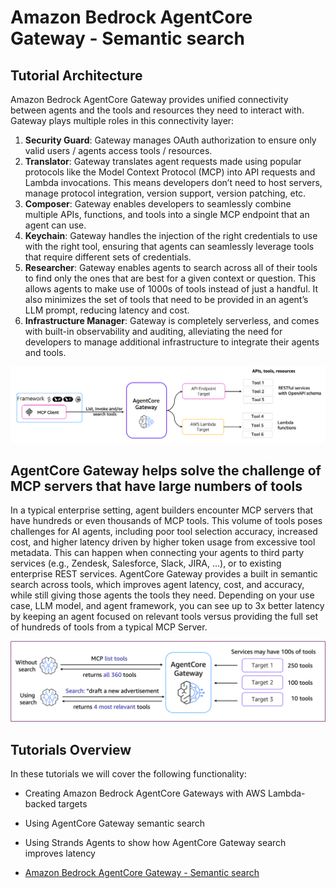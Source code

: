# Amazon Bedrock AgentCore Gateway - Semantic search

## Tutorial Architecture

Amazon Bedrock AgentCore Gateway provides unified connectivity between agents and the tools and resources they need to interact with. Gateway plays multiple roles in this connectivity layer:

1. **Security Guard**: Gateway manages OAuth authorization to ensure only valid users / agents access tools / resources.
2. **Translator**: Gateway translates agent requests made using popular protocols like the Model Context Protocol (MCP) into API requests and Lambda invocations. This means developers don’t need to host servers, manage protocol integration, version support, version patching, etc.
3. **Composer**: Gateway enables developers to seamlessly combine multiple APIs, functions, and tools into a single MCP  endpoint that an agent can use.
4. **Keychain**: Gateway handles the injection of the right credentials to use with the right tool, ensuring that agents can seamlessly leverage tools that require different sets of credentials.
5. **Researcher**: Gateway enables agents to search across all of their tools to find only the ones that are best for a given context or question. This allows agents to make use of 1000s of tools instead of just a handful. It also minimizes the set of tools that need to be provided in an agent’s LLM prompt, reducing latency and cost.
6. **Infrastructure Manager**: Gateway is completely serverless, and comes with built-in observability and auditing, alleviating the need for developers to manage additional infrastructure to integrate their agents and tools.

![How does it work](images/gw-arch-overview.png)

## AgentCore Gateway helps solve the challenge of MCP servers that have large numbers of tools

In a typical enterprise setting, agent builders encounter MCP servers that have hundreds or even thousands
of MCP tools. This volume of tools poses challenges for AI agents, including poor tool selection accuracy, increased cost, and higher latency driven by higher token usage from excessive tool metadata.
This can happen when connecting your agents to third party services (e.g., Zendesk, Salesforce,
Slack, JIRA, ...), or to existing enterprise REST services. AgentCore Gateway provides a built in semantic search across tools, which improves agent latency, cost, and accuracy, while still giving those agents the tools they need. Depending on your use case, LLM model, and agent framework, you can see up to 3x better latency by keeping an agent focused on relevant tools versus providing the full set of hundreds of tools from a typical MCP Server.

![How does it work](images/gateway_tool_search.png)

## Tutorials Overview

In these tutorials we will cover the following functionality:

- Creating Amazon Bedrock AgentCore Gateways with AWS Lambda-backed targets
- Using AgentCore Gateway semantic search
- Using Strands Agents to show how AgentCore Gateway search improves latency

- [Amazon Bedrock AgentCore Gateway - Semantic search](./01-gateway-search.ipynb)